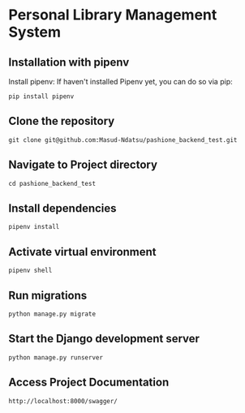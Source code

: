 # Personal Library Management System

## Installation with pipenv

Install pipenv: If haven't installed Pipenv yet, you can do so via pip:

```
pip install pipenv
```

## Clone the repository

```
git clone git@github.com:Masud-Ndatsu/pashione_backend_test.git
```

## Navigate to Project directory

```
cd pashione_backend_test
```

## Install dependencies

```
pipenv install
```

## Activate virtual environment

```
pipenv shell
```

## Run migrations

```
python manage.py migrate
```

## Start the Django development server

```
python manage.py runserver
```

## Access Project Documentation

```
http://localhost:8000/swagger/
```
